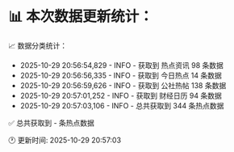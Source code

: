 📊 本次数据更新统计：
==========================

📈 数据分类统计：
- 2025-10-29 20:56:54,829 - INFO - 获取到 热点资讯 98 条数据
- 2025-10-29 20:56:56,335 - INFO - 获取到 今日热点 14 条数据
- 2025-10-29 20:56:59,626 - INFO - 获取到 公社热帖 138 条数据
- 2025-10-29 20:57:01,252 - INFO - 获取到 财经日历 94 条数据
- 2025-10-29 20:57:03,106 - INFO - 总共获取到 344 条热点数据

✅ 总共获取到 - 条热点数据

🕐 更新时间: 2025-10-29 20:57:03
